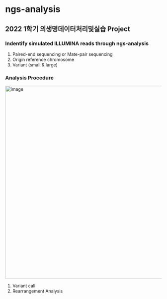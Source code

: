 # ngs-analysis
## 2022 1학기 의생명데이터처리및실습 Project

### Indentify simulated ILLUMINA reads through ngs-analysis
1) Paired-end sequencing or Mate-pair sequencing
2) Origin reference chromosome
3) Variant (small & large)

### Analysis Procedure

<img width="618" alt="image" src="https://user-images.githubusercontent.com/96517645/175475779-23129607-746d-4ee9-aa5c-398ce3493e00.png">

1) Variant call
2) Rearrangement Analysis
